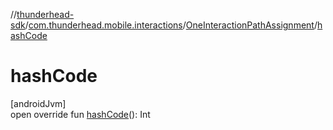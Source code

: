 //[thunderhead-sdk](../../../index.md)/[com.thunderhead.mobile.interactions](../index.md)/[OneInteractionPathAssignment](index.md)/[hashCode](hash-code.md)

# hashCode

[androidJvm]\
open override fun [hashCode](hash-code.md)(): Int
